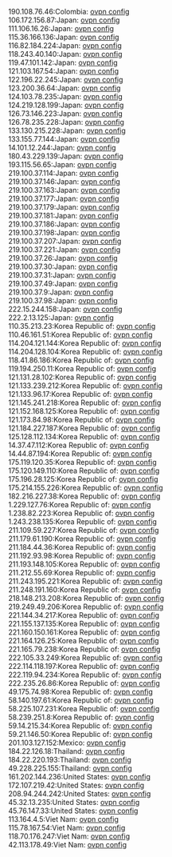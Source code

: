 190.108.76.46:Colombia: [ovpn config](vpn/190_108_76_46.ovpn)  
106.172.156.87:Japan: [ovpn config](vpn/106_172_156_87.ovpn)  
111.106.16.26:Japan: [ovpn config](vpn/111_106_16_26.ovpn)  
115.36.166.136:Japan: [ovpn config](vpn/115_36_166_136.ovpn)  
116.82.184.224:Japan: [ovpn config](vpn/116_82_184_224.ovpn)  
118.243.40.140:Japan: [ovpn config](vpn/118_243_40_140.ovpn)  
119.47.101.142:Japan: [ovpn config](vpn/119_47_101_142.ovpn)  
121.103.167.54:Japan: [ovpn config](vpn/121_103_167_54.ovpn)  
122.196.22.245:Japan: [ovpn config](vpn/122_196_22_245.ovpn)  
123.200.36.64:Japan: [ovpn config](vpn/123_200_36_64.ovpn)  
124.103.78.235:Japan: [ovpn config](vpn/124_103_78_235.ovpn)  
124.219.128.199:Japan: [ovpn config](vpn/124_219_128_199.ovpn)  
126.73.146.223:Japan: [ovpn config](vpn/126_73_146_223.ovpn)  
126.78.235.228:Japan: [ovpn config](vpn/126_78_235_228.ovpn)  
133.130.215.228:Japan: [ovpn config](vpn/133_130_215_228.ovpn)  
133.155.77.144:Japan: [ovpn config](vpn/133_155_77_144.ovpn)  
14.101.12.244:Japan: [ovpn config](vpn/14_101_12_244.ovpn)  
180.43.229.139:Japan: [ovpn config](vpn/180_43_229_139.ovpn)  
193.115.56.65:Japan: [ovpn config](vpn/193_115_56_65.ovpn)  
219.100.37.114:Japan: [ovpn config](vpn/219_100_37_114.ovpn)  
219.100.37.146:Japan: [ovpn config](vpn/219_100_37_146.ovpn)  
219.100.37.163:Japan: [ovpn config](vpn/219_100_37_163.ovpn)  
219.100.37.177:Japan: [ovpn config](vpn/219_100_37_177.ovpn)  
219.100.37.179:Japan: [ovpn config](vpn/219_100_37_179.ovpn)  
219.100.37.181:Japan: [ovpn config](vpn/219_100_37_181.ovpn)  
219.100.37.186:Japan: [ovpn config](vpn/219_100_37_186.ovpn)  
219.100.37.198:Japan: [ovpn config](vpn/219_100_37_198.ovpn)  
219.100.37.207:Japan: [ovpn config](vpn/219_100_37_207.ovpn)  
219.100.37.221:Japan: [ovpn config](vpn/219_100_37_221.ovpn)  
219.100.37.26:Japan: [ovpn config](vpn/219_100_37_26.ovpn)  
219.100.37.30:Japan: [ovpn config](vpn/219_100_37_30.ovpn)  
219.100.37.31:Japan: [ovpn config](vpn/219_100_37_31.ovpn)  
219.100.37.49:Japan: [ovpn config](vpn/219_100_37_49.ovpn)  
219.100.37.9:Japan: [ovpn config](vpn/219_100_37_9.ovpn)  
219.100.37.98:Japan: [ovpn config](vpn/219_100_37_98.ovpn)  
222.15.244.158:Japan: [ovpn config](vpn/222_15_244_158.ovpn)  
222.2.13.125:Japan: [ovpn config](vpn/222_2_13_125.ovpn)  
110.35.213.23:Korea Republic of: [ovpn config](vpn/110_35_213_23.ovpn)  
110.46.161.51:Korea Republic of: [ovpn config](vpn/110_46_161_51.ovpn)  
114.204.121.144:Korea Republic of: [ovpn config](vpn/114_204_121_144.ovpn)  
114.204.128.104:Korea Republic of: [ovpn config](vpn/114_204_128_104.ovpn)  
118.41.86.186:Korea Republic of: [ovpn config](vpn/118_41_86_186.ovpn)  
119.194.250.11:Korea Republic of: [ovpn config](vpn/119_194_250_11.ovpn)  
121.131.28.102:Korea Republic of: [ovpn config](vpn/121_131_28_102.ovpn)  
121.133.239.212:Korea Republic of: [ovpn config](vpn/121_133_239_212.ovpn)  
121.133.96.17:Korea Republic of: [ovpn config](vpn/121_133_96_17.ovpn)  
121.145.241.218:Korea Republic of: [ovpn config](vpn/121_145_241_218.ovpn)  
121.152.168.125:Korea Republic of: [ovpn config](vpn/121_152_168_125.ovpn)  
121.173.84.98:Korea Republic of: [ovpn config](vpn/121_173_84_98.ovpn)  
121.184.227.187:Korea Republic of: [ovpn config](vpn/121_184_227_187.ovpn)  
125.128.112.134:Korea Republic of: [ovpn config](vpn/125_128_112_134.ovpn)  
14.37.47.112:Korea Republic of: [ovpn config](vpn/14_37_47_112.ovpn)  
14.44.87.194:Korea Republic of: [ovpn config](vpn/14_44_87_194.ovpn)  
175.119.120.35:Korea Republic of: [ovpn config](vpn/175_119_120_35.ovpn)  
175.120.149.110:Korea Republic of: [ovpn config](vpn/175_120_149_110.ovpn)  
175.196.28.125:Korea Republic of: [ovpn config](vpn/175_196_28_125.ovpn)  
175.214.155.226:Korea Republic of: [ovpn config](vpn/175_214_155_226.ovpn)  
182.216.227.38:Korea Republic of: [ovpn config](vpn/182_216_227_38.ovpn)  
1.229.127.76:Korea Republic of: [ovpn config](vpn/1_229_127_76.ovpn)  
1.238.82.223:Korea Republic of: [ovpn config](vpn/1_238_82_223.ovpn)  
1.243.238.135:Korea Republic of: [ovpn config](vpn/1_243_238_135.ovpn)  
211.109.59.227:Korea Republic of: [ovpn config](vpn/211_109_59_227.ovpn)  
211.179.61.190:Korea Republic of: [ovpn config](vpn/211_179_61_190.ovpn)  
211.184.44.36:Korea Republic of: [ovpn config](vpn/211_184_44_36.ovpn)  
211.192.93.98:Korea Republic of: [ovpn config](vpn/211_192_93_98.ovpn)  
211.193.148.105:Korea Republic of: [ovpn config](vpn/211_193_148_105.ovpn)  
211.212.55.69:Korea Republic of: [ovpn config](vpn/211_212_55_69.ovpn)  
211.243.195.221:Korea Republic of: [ovpn config](vpn/211_243_195_221.ovpn)  
211.248.191.160:Korea Republic of: [ovpn config](vpn/211_248_191_160.ovpn)  
218.148.213.208:Korea Republic of: [ovpn config](vpn/218_148_213_208.ovpn)  
219.249.49.206:Korea Republic of: [ovpn config](vpn/219_249_49_206.ovpn)  
221.144.34.217:Korea Republic of: [ovpn config](vpn/221_144_34_217.ovpn)  
221.155.137.135:Korea Republic of: [ovpn config](vpn/221_155_137_135.ovpn)  
221.160.150.161:Korea Republic of: [ovpn config](vpn/221_160_150_161.ovpn)  
221.164.126.25:Korea Republic of: [ovpn config](vpn/221_164_126_25.ovpn)  
221.165.79.238:Korea Republic of: [ovpn config](vpn/221_165_79_238.ovpn)  
222.105.33.249:Korea Republic of: [ovpn config](vpn/222_105_33_249.ovpn)  
222.114.118.197:Korea Republic of: [ovpn config](vpn/222_114_118_197.ovpn)  
222.119.94.234:Korea Republic of: [ovpn config](vpn/222_119_94_234.ovpn)  
222.235.26.86:Korea Republic of: [ovpn config](vpn/222_235_26_86.ovpn)  
49.175.74.98:Korea Republic of: [ovpn config](vpn/49_175_74_98.ovpn)  
58.140.197.61:Korea Republic of: [ovpn config](vpn/58_140_197_61.ovpn)  
58.225.107.231:Korea Republic of: [ovpn config](vpn/58_225_107_231.ovpn)  
58.239.251.8:Korea Republic of: [ovpn config](vpn/58_239_251_8.ovpn)  
59.14.215.34:Korea Republic of: [ovpn config](vpn/59_14_215_34.ovpn)  
59.21.146.50:Korea Republic of: [ovpn config](vpn/59_21_146_50.ovpn)  
201.103.127.152:Mexico: [ovpn config](vpn/201_103_127_152.ovpn)  
184.22.126.18:Thailand: [ovpn config](vpn/184_22_126_18.ovpn)  
184.22.220.193:Thailand: [ovpn config](vpn/184_22_220_193.ovpn)  
49.228.225.155:Thailand: [ovpn config](vpn/49_228_225_155.ovpn)  
161.202.144.236:United States: [ovpn config](vpn/161_202_144_236.ovpn)  
172.107.219.42:United States: [ovpn config](vpn/172_107_219_42.ovpn)  
208.94.244.242:United States: [ovpn config](vpn/208_94_244_242.ovpn)  
45.32.13.235:United States: [ovpn config](vpn/45_32_13_235.ovpn)  
45.76.147.33:United States: [ovpn config](vpn/45_76_147_33.ovpn)  
113.164.4.5:Viet Nam: [ovpn config](vpn/113_164_4_5.ovpn)  
115.78.167.54:Viet Nam: [ovpn config](vpn/115_78_167_54.ovpn)  
118.70.176.247:Viet Nam: [ovpn config](vpn/118_70_176_247.ovpn)  
42.113.178.49:Viet Nam: [ovpn config](vpn/42_113_178_49.ovpn)  
